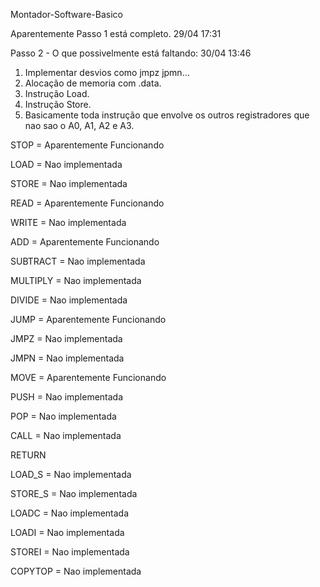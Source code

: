 Montador-Software-Basico

Aparentemente Passo 1 está completo. 29/04 17:31

Passo 2 - O que possivelmente está faltando: 30/04 13:46
  1. Implementar desvios como jmpz jpmn...
  2. Alocação de memoria com .data.
  3. Instrução Load.
  4. Instrução Store.
  5. Basicamente toda instrução que envolve os outros registradores que nao sao o A0, A1, A2 e A3.
  
STOP = Aparentemente Funcionando

LOAD = Nao implementada

STORE = Nao implementada

READ = Aparentemente Funcionando

WRITE = Nao implementada

ADD = Aparentemente Funcionando

SUBTRACT = Nao implementada

MULTIPLY = Nao implementada

DIVIDE = Nao implementada

JUMP = Aparentemente Funcionando

JMPZ = Nao implementada

JMPN = Nao implementada

MOVE = Aparentemente Funcionando

PUSH = Nao implementada

POP = Nao implementada

CALL = Nao implementada

RETURN

LOAD_S = Nao implementada

STORE_S = Nao implementada

LOADC = Nao implementada

LOADI = Nao implementada

STOREI  = Nao implementada

COPYTOP  = Nao implementada
